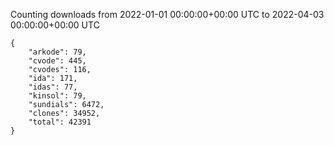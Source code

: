 
Counting downloads from 2022-01-01 00:00:00+00:00 UTC to 2022-04-03 00:00:00+00:00 UTC

```
{
    "arkode": 79,
    "cvode": 445,
    "cvodes": 116,
    "ida": 171,
    "idas": 77,
    "kinsol": 79,
    "sundials": 6472,
    "clones": 34952,
    "total": 42391
}
```

